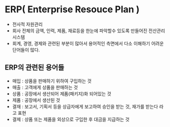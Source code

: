 # ERP( Enterprise Resouce Plan )

- 전사적 자원관리
- 회사 전체의 금액, 인력, 제품, 재료등을 한눈에 파악할수 있도록 만들어진 전산관리 시스템
- 회계, 경영, 경제와 관련된 부분이 많아서 용어적인 측면에서 다소 이해하기 어려운 단어들이 많다.

## ERP의 관련된 용어들

- 매입 : 상품을 판매하기 위하여 구입하는 것
- 매출 : 고객에게 상품을 판매하는 것
- 상품 : 공장에서 생산되어 제품(패키지)화 되어있는 것
- 제품 : 공장에서 생산된 것
- 결재 : 보고서, 기획서 등을 상급자에게 보고하여 승인을 받는 것, 재가를 받는다 라고 표현
- 결제 : 상품 또는 제품을 외상으로 구입한 후 대금을 지급하는 것
